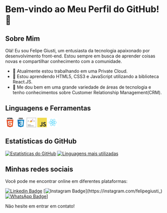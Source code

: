# Bem-vindo ao Meu Perfil do GitHub! 👋

## Sobre Mim

Olá! Eu sou Felipe Giusti, um entusiasta da tecnologia apaixonado por desenvolvimento front-end. Estou sempre em busca de aprender coisas novas e compartilhar conhecimento com a comunidade.

- 🔭 Atualmente estou trabalhando em uma Private Cloud.
- 🌱 Estou aprendendo HTML5, CSS3 e JavaScript utilizando a biblioteca React.JS.
- 💬 Me dou bem em uma grande variedade de áreas de tecnologia e tenho conhecimentos sobre Customer Relationship Management(CRM).


## Linguagens e Ferramentas

<code><img height="30" src="https://raw.githubusercontent.com/github/explore/80688e429a7d4ef2fca1e82350fe8e3517d3494d/topics/html/html.png"></code>
<code><img height="30" src="https://raw.githubusercontent.com/github/explore/80688e429a7d4ef2fca1e82350fe8e3517d3494d/topics/css/css.png"></code>
<code><img height="30" src="https://raw.githubusercontent.com/github/explore/80688e429a7d4ef2fca1e82350fe8e3517d3494d/topics/styled-components/styled-components.png"></code>
<code><img height="30" src="https://raw.githubusercontent.com/github/explore/80688e429a7d4ef2fca1e82350fe8e3517d3494d/topics/javascript/javascript.png"></code>
<code><img height="30" src="https://raw.githubusercontent.com/github/explore/80688e429a7d4ef2fca1e82350fe8e3517d3494d/topics/react/react.png"></code>


## Estatísticas do GitHub

[![Estatísticas do GitHub](https://github-readme-stats.vercel.app/api?username=felipegiusti&show_icons=true&theme=dark)](https://github.com/felipegiusti)
[![Linguagens mais utilizadas](https://github-readme-stats.vercel.app/api/top-langs/?username=felipegiusti&layout=compact&theme=dark)](https://github.com/felipegiusti/github-readme-stats)

## Minhas redes sociais

Você pode me encontrar online em diferentes plataformas:

[![Linkedin Badge](https://img.shields.io/badge/-LinkedIn-blue?style=flat-square&logo=Linkedin&logoColor=white&link=https://www.linkedin.com/in/felipegiusti2806/)](https://www.linkedin.com/in/felipegiusti2806/)
[![Instagram Badge](https://img.shields.io/badge/-Instagram-orange?style=flat-square&logo=Instagram&logoColor=white&link=https://instagram.com/felipegiusti_)](https://instagram.com/felipegiusti_)
[![WhatsApp Badge](https://img.shields.io/badge/-WhatsApp-green?style=flat-square&logo=WhatsApp&logoColor=white)](https://api.whatsapp.com/send?phone=5544997720625&text=Ol%C3%A1!%20Peguei%20o%20seu%20contato%20via%20GitHub.)]


Não hesite em entrar em contato!

